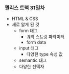 ### 엘리스 트랙 31일차

- HTML & CSS
- 새로 알게 된 것
  - form 태그
    - 쿼리 스트링 파라미터
    - form data
  - input 태그
    - 다양한 type 속성 값
  - semantic 태그
  - 다양한 선택자